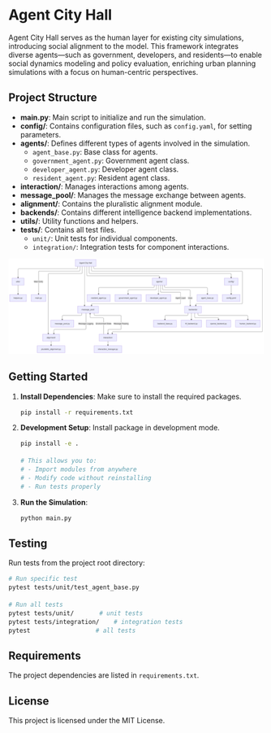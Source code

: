 
# Agent City Hall

Agent City Hall serves as the human layer for existing city simulations, introducing social alignment to the model. This framework integrates diverse agents—such as government, developers, and residents—to enable social dynamics modeling and policy evaluation, enriching urban planning simulations with a focus on human-centric perspectives.

## Project Structure

- **main.py**: Main script to initialize and run the simulation.
- **config/**: Contains configuration files, such as `config.yaml`, for setting parameters.
- **agents/**: Defines different types of agents involved in the simulation.
  - `agent_base.py`: Base class for agents.
  - `government_agent.py`: Government agent class.
  - `developer_agent.py`: Developer agent class.
  - `resident_agent.py`: Resident agent class.
- **interaction/**: Manages interactions among agents.
- **message_pool/**: Manages the message exchange between agents.
- **alignment/**: Contains the pluralistic alignment module.
- **backends/**: Contains different intelligence backend implementations.
- **utils/**: Utility functions and helpers.
- **tests/**: Contains all test files.
  - `unit/`: Unit tests for individual components.
  - `integration/`: Integration tests for component interactions.

![Architecture Diagram](./images/architecture_diagram.png)

## Getting Started

1. **Install Dependencies**: Make sure to install the required packages.
   ```bash
   pip install -r requirements.txt
   ```

2. **Development Setup**: Install package in development mode.
    ```bash
    pip install -e .

    # This allows you to:
    # - Import modules from anywhere
    # - Modify code without reinstalling
    # - Run tests properly
    ```

3. **Run the Simulation**:
   ```bash
   python main.py
   ```

## Testing

Run tests from the project root directory:

```bash
# Run specific test
pytest tests/unit/test_agent_base.py

# Run all tests
pytest tests/unit/       # unit tests
pytest tests/integration/    # integration tests
pytest                  # all tests
```

## Requirements

The project dependencies are listed in `requirements.txt`.

## License

This project is licensed under the MIT License.
